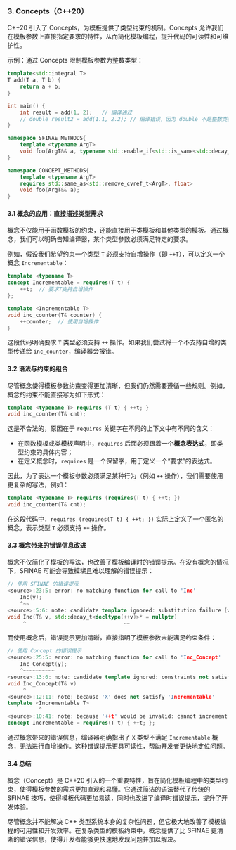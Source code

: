 ### 3. Concepts（C++20）

C++20 引入了 Concepts，为模板提供了类型约束的机制。Concepts 允许我们在模板参数上直接指定要求的特性，从而简化模板编程，提升代码的可读性和可维护性。

示例：通过 Concepts 限制模板参数为整数类型：

```cpp
template<std::integral T>
T add(T a, T b) {
    return a + b;
}

int main() {
    int result = add(1, 2);   // 编译通过
    // double result2 = add(1.1, 2.2); // 编译错误，因为 double 不是整数类型
}
```

```cpp
namespace SFINAE_METHODS{
    template <typename ArgT>
    void foo(ArgT&& a, typename std::enable_if<std::is_same<std::decay_t<ArgT>, float>::value>::type* = nullptr);
}

namespace CONCEPT_METHODS{
    template <typename ArgT>
    requires std::same_as<std::remove_cvref_t<ArgT>, float>
    void foo(ArgT&& a);
}
```

#### 3.1 概念的应用：直接描述类型需求

概念不仅能用于函数模板的约束，还能直接用于类模板和其他类型的模板。通过概念，我们可以明确告知编译器，某个类型参数必须满足特定的要求。

例如，假设我们希望约束一个类型 `T` 必须支持自增操作（即 `++T`），可以定义一个概念 `Incrementable`：

```cpp
template <typename T>
concept Incrementable = requires(T t) {
    ++t;  // 要求T支持自增操作
};

template <Incrementable T>
void inc_counter(T& counter) {
    ++counter;  // 使用自增操作
}
```

这段代码明确要求 `T` 类型必须支持 `++` 操作。如果我们尝试将一个不支持自增的类型传递给 `inc_counter`，编译器会报错。

#### 3.2 语法与约束的组合

尽管概念使得模板参数约束变得更加清晰，但我们仍然需要遵循一些规则。例如，概念的约束不能直接写为如下形式：

```cpp
template <typename T> requires (T t) { ++t; }
void inc_counter(T& cnt);
```

这是不合法的，原因在于 `requires` 关键字在不同的上下文中有不同的含义：

- 在函数模板或类模板声明中，`requires` 后面必须跟着一个**概念表达式**，即类型约束的具体内容；
- 在定义概念时，`requires` 是一个保留字，用于定义一个“要求”的表达式。

因此，为了表达一个模板参数必须满足某种行为（例如 `++` 操作），我们需要使用更复杂的写法，例如：

```cpp
template <typename T> requires (requires(T t) { ++t; })
void inc_counter(T& cnt);
```

在这段代码中，`requires (requires(T t) { ++t; })` 实际上定义了一个匿名的概念，表示类型 `T` 必须支持 `++` 操作。

#### 3.3 概念带来的错误信息改进

概念不仅简化了模板的写法，也改善了模板编译时的错误提示。在没有概念的情况下，SFINAE 可能会导致模糊且难以理解的错误提示：

```cpp
// 使用 SFINAE 的错误提示
<source>:23:5: error: no matching function for call to 'Inc'
    Inc(y);
    ^~~
<source>:5:6: note: candidate template ignored: substitution failure [with T = X]: cannot increment value of type 'X'
void Inc(T& v, std::decay_t<decltype(++v)>* = nullptr)
     ^                               ~~
```

而使用概念后，错误提示更加清晰，直接指明了模板参数未能满足约束条件：

```cpp
// 使用 Concept 的错误提示
<source>:25:5: error: no matching function for call to 'Inc_Concept'
    Inc_Concept(y);
    ^~~~~~~~~~~
<source>:13:6: note: candidate template ignored: constraints not satisfied [with T = X]
void Inc_Concept(T& v)
     ^
<source>:12:11: note: because 'X' does not satisfy 'Incrementable'
template <Incrementable T>
          ^
<source>:10:41: note: because '++t' would be invalid: cannot increment value of type 'X'
concept Incrementable = requires(T t) { ++t; };
```

通过概念带来的错误信息，编译器明确指出了 `X` 类型不满足 `Incrementable` 概念，无法进行自增操作。这种错误提示更具可读性，帮助开发者更快地定位问题。

#### 3.4 总结

概念（Concept）是 C++20 引入的一个重要特性，旨在简化模板编程中的类型约束，使得模板参数的需求更加直观和易懂。它通过简洁的语法替代了传统的 SFINAE 技巧，使得模板代码更加易读，同时也改进了编译时错误提示，提升了开发体验。

尽管概念并不能解决 C++ 类型系统本身的复杂性问题，但它极大地改善了模板编程的可用性和开发效率。在复杂类型的模板约束中，概念提供了比 SFINAE 更清晰的错误信息，使得开发者能够更快速地发现问题并加以解决。
